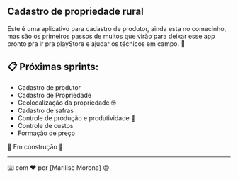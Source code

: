 ## Cadastro de propriedade rural


Este é uma aplicativo para cadastro de produtor, ainda esta no comecinho, mas são os primeiros passos de muitos que virão
para deixar esse app pronto pra ir pra playStore e ajudar os técnicos em campo. 📢


## 📋 Próximas sprints:

* Cadastro de produtor
* Cadastro de Propriedade
* Geolocalização da propriedade 🤓
* Cadastro de safras
* Controle de produção e produtividade 🍺
* Controle de custos
* Formação de preço

🚧 Em construção 🚧
 
---
⌨️ com ❤️ por [Marilise Morona] 😊
